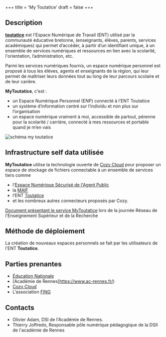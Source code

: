 +++
title = 'My Toutatice'
draft = false
+++

## Description

**[toutatice](https://www.toutatice.fr)** est l'Espace Numérique de Travail (ENT) utilisé par la communauté éducative bretonne,
(enseignants, élèves, parents, services académiques) qui permet d’accéder, à partir d’un identifiant unique, à un ensemble de services numériques et ressources
en lien avec la scolarité, l'orientation, l’administration, etc.

Parmi les services numériques fournis, un espace numérique personnel est proposé à tous les élèves, agents et enseignants de la région,
qui leur permet de maîtriser leurs données tout au long de leur parcours scolaire et de leur carière.

**MyToutatice**, c'est :

- un Espace Numérique Personnel (ENP) connecté à l’ENT Toutatice
- un système d’information centré sur l’individu et non plus sur l’organisation
- un espace numérique vraiment à moi, accessible de partout, pérenne pour la scolarité / carrière, connecté à mes ressources et portable quand je m’en vais

![schéma my toutatice](https://www.toutatice.fr/toutatice-portail-cms-nuxeo/binary/DSII%2520-%2520Pr%25C3%25A9sentation%2520de%2520l%2520ENP%2520MyToutatice%2520-%2520site%2520web-page-005.jpg?type=ATTACHED_PICTURE&path=%2Ftoutatice%2Faide-toutatice-2016%2Fmytoutatice-cloud&portalName=default&index=3&fileName=DSII%2520-%2520Pr%25C3%25A9sentation%2520de%2520l%2520ENP%2520MyToutatice%2520-%2520site%2520web-page-005.jpg&t=1698067279)


## Infrastructure self data utilisée

**MyToutatice** utilise la technologie ouverte de [Cozy Cloud](https://cozy.io) pour proposer un espace de stockage de fichiers
connectable à un ensemble de services tiers comme

- l’[Espace Numérique Sécurisé de l'Agent Public](https://ensap.gouv.fr/)
- la [MAIF](https://www.maif.fr)
- l’ENT [Toutatice](https://www.toutatice.fr)
- et les nombreux autres connecteurs proposés par Cozy.

[Document présentant le service MyToutatice](https://culturesnumeriques.ac-rennes.fr/sites/culturesnumeriques.ac-rennes.fr/IMG/pdf/mytoutatice-presentation_jres_2019.pdf) lors de la journée Réseau de l'Enseignement Supérieur et de la Recherche

## Méthode de déploiement

La création de nouveaux espaces personnels se fait par les utilisateurs de l'ENT **Toutatice**.


## Parties prenantes

- [Éducation Nationale](https://www.education.gouv.fr/)
- [Académie de Rennes]https://www.ac-rennes.fr/)
- [Cozy Cloud](http://cozy.io)
- L’association [FING](https://fing.org/)


## Contacts

- Olivier Adam, DSI de l'Académie de Rennes.
- Thierry Joffredo, Responsable pôle numérique pédagogique de la DSII de l'académie de Rennes
